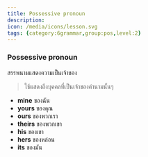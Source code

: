 ```yaml
---
title: Possessive pronoun
description: 
icon: /media/icons/lesson.svg
tags: {category:6grammar,group:pos,level:2}
---
```


### Possessive pronoun 
สรรพนามแสดงความเป็นเจ้าของ

> ใช้แสดงถึงบุคคลที่เป็นเจ้าของคำนามนั้นๆ

 * **mine** ของฉัน
 * **yours** ของคุณ
 * **ours** ของพวกเรา
 * **theirs** ของพวกเขา
 * **his** ของเขา
 * **hers** ของหล่อน
 * **its** ของมัน 
